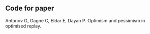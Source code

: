 ## Code for paper

Antonov G, Gagne C, Eldar E, Dayan P. Optimism and pessimism in optimised replay. 
